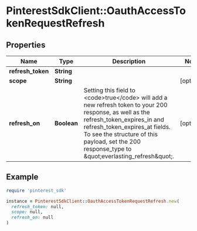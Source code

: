 # PinterestSdkClient::OauthAccessTokenRequestRefresh

## Properties

| Name | Type | Description | Notes |
| ---- | ---- | ----------- | ----- |
| **refresh_token** | **String** |  |  |
| **scope** | **String** |  | [optional] |
| **refresh_on** | **Boolean** | Setting this field to &lt;code&gt;true&lt;/code&gt; will add a new refresh token to your 200 response, as well as the refresh_token_expires_in and refresh_token_expires_at fields. To see the structure of this payload, set the 200 response_type to \&quot;everlasting_refresh\&quot;. | [optional] |

## Example

```ruby
require 'pinterest_sdk'

instance = PinterestSdkClient::OauthAccessTokenRequestRefresh.new(
  refresh_token: null,
  scope: null,
  refresh_on: null
)
```

